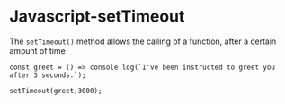 # Javascript-setTimeout

The `setTimeout()` method allows the calling of a function, after a certain amount of time

```
const greet = () => console.log(`I've been instructed to greet you after 3 seconds.`);

setTimeout(greet,3000);
```
